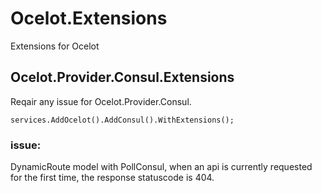 # Ocelot.Extensions
Extensions for Ocelot


## Ocelot.Provider.Consul.Extensions
Reqair any issue for Ocelot.Provider.Consul.

```
services.AddOcelot().AddConsul().WithExtensions();
```

### issue:
DynamicRoute model with PollConsul, when an api is currently requested for the first time, the response statuscode is 404.

